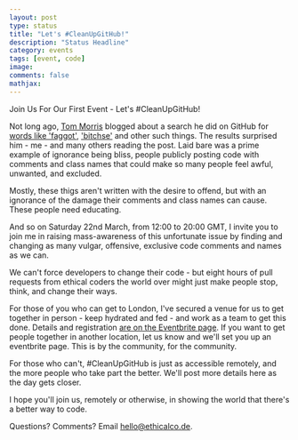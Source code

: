 ```yaml
---
layout: post
type: status
title: "Let's #CleanUpGitHub!"
description: "Status Headline"
category: events
tags: [event, code]
image: 
comments: false
mathjax: 
---
```

Join Us For Our First Event - Let's #CleanUpGitHub!

Not long ago, [Tom Morris](http://tommorris.org/posts/8053) blogged about a search he did on GitHub for [words like 'faggot'](https://github.com/search?q=faggot&ref=searchresults&type=Code), ['bitchse'](https://github.com/search?l=c&p=1&q=bitches&ref=searchresults&type=Code) and other such things. The results surprised him - me - and many others reading the post. Laid bare was a prime example of ignorance being bliss, people publicly posting code with comments and class names that could make so many people feel awful, unwanted, and excluded.

Mostly, these thigs aren't written with the desire to offend, but with an ignorance of the damage their comments and class names can cause. These people need educating.

And so on Saturday 22nd March, from 12:00 to 20:00 GMT, I invite you to join me in raising mass-awareness of this unfortunate issue by finding and changing as many vulgar, offensive, exclusive code comments and names as we can.

We can't force developers to change their code - but eight hours of pull requests from ethical coders the world over might just make people stop, think, and change their ways.

For those of you who can get to London, I've secured a venue for us to get together in person - keep hydrated and fed - and work as a team to get this done. Details and registration [are on the Eventbrite page](http://). If you want to get people together in another location, let us know and we'll set you up an eventbrite page. This is by the community, for the community.

For those who can't, #CleanUpGitHub is just as accessible remotely, and the more people who take part the better. We'll post more details here as the day gets closer.

I hope you'll join us, remotely or otherwise, in showing the world that there's a better way to code.


Questions? Comments? Email [hello@ethicalco.de](mailto:hello@ethicalco.de). 
